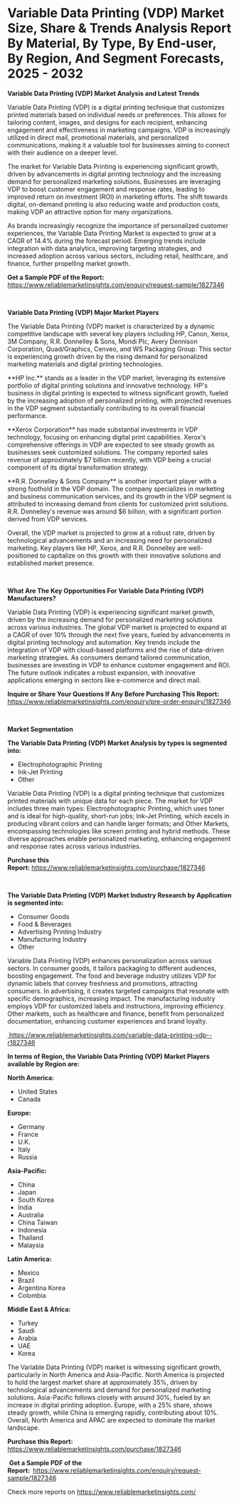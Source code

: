 <p><h1>Variable Data Printing (VDP) Market Size, Share & Trends Analysis Report By Material, By Type, By End-user, By Region, And Segment Forecasts, 2025 - 2032</h1></p><p><strong>Variable Data Printing (VDP) Market Analysis and Latest Trends</strong></p>
<p><p>Variable Data Printing (VDP) is a digital printing technique that customizes printed materials based on individual needs or preferences. This allows for tailoring content, images, and designs for each recipient, enhancing engagement and effectiveness in marketing campaigns. VDP is increasingly utilized in direct mail, promotional materials, and personalized communications, making it a valuable tool for businesses aiming to connect with their audience on a deeper level.</p><p>The market for Variable Data Printing is experiencing significant growth, driven by advancements in digital printing technology and the increasing demand for personalized marketing solutions. Businesses are leveraging VDP to boost customer engagement and response rates, leading to improved return on investment (ROI) in marketing efforts. The shift towards digital, on-demand printing is also reducing waste and production costs, making VDP an attractive option for many organizations.</p><p>As brands increasingly recognize the importance of personalized customer experiences, the Variable Data Printing Market is expected to grow at a CAGR of 14.4% during the forecast period. Emerging trends include integration with data analytics, improving targeting strategies, and increased adoption across various sectors, including retail, healthcare, and finance, further propelling market growth.</p></p>
<p><strong>Get a Sample PDF of the Report:&nbsp;</strong> <a href="https://www.reliablemarketinsights.com/enquiry/request-sample/1827346?utm_campaign=1937&utm_medium=2&utm_source=Github&utm_content=ia&utm_term=11032025&utm_id=variable-data-printing-vdp">https://www.reliablemarketinsights.com/enquiry/request-sample/1827346</a></p>
<p>&nbsp;</p>
<p><strong>Variable Data Printing (VDP) Major Market Players</strong></p>
<p><p>The Variable Data Printing (VDP) market is characterized by a dynamic competitive landscape with several key players including HP, Canon, Xerox, 3M Company, R.R. Donnelley & Sons, Mondi Plc, Avery Dennison Corporation, Quad/Graphics, Cenveo, and WS Packaging Group. This sector is experiencing growth driven by the rising demand for personalized marketing materials and digital printing technologies.</p><p>**HP Inc.** stands as a leader in the VDP market, leveraging its extensive portfolio of digital printing solutions and innovative technology. HP's business in digital printing is expected to witness significant growth, fueled by the increasing adoption of personalized printing, with projected revenues in the VDP segment substantially contributing to its overall financial performance.</p><p>**Xerox Corporation** has made substantial investments in VDP technology, focusing on enhancing digital print capabilities. Xerox's comprehensive offerings in VDP are expected to see steady growth as businesses seek customized solutions. The company reported sales revenue of approximately $7 billion recently, with VDP being a crucial component of its digital transformation strategy.</p><p>**R.R. Donnelley & Sons Company** is another important player with a strong foothold in the VDP domain. The company specializes in marketing and business communication services, and its growth in the VDP segment is attributed to increasing demand from clients for customized print solutions. R.R. Donnelley's revenue was around $6 billion, with a significant portion derived from VDP services.</p><p>Overall, the VDP market is projected to grow at a robust rate, driven by technological advancements and an increasing need for personalized marketing. Key players like HP, Xerox, and R.R. Donnelley are well-positioned to capitalize on this growth with their innovative solutions and established market presence.</p></p>
<p>&nbsp;</p>
<p><strong>What Are The Key Opportunities For Variable Data Printing (VDP) Manufacturers?</strong></p>
<p><p>Variable Data Printing (VDP) is experiencing significant market growth, driven by the increasing demand for personalized marketing solutions across various industries. The global VDP market is projected to expand at a CAGR of over 10% through the next five years, fueled by advancements in digital printing technology and automation. Key trends include the integration of VDP with cloud-based platforms and the rise of data-driven marketing strategies. As consumers demand tailored communication, businesses are investing in VDP to enhance customer engagement and ROI. The future outlook indicates a robust expansion, with innovative applications emerging in sectors like e-commerce and direct mail.</p></p>
<p><strong>Inquire or Share Your Questions If Any Before Purchasing This Report:</strong> <a href="https://www.reliablemarketinsights.com/enquiry/pre-order-enquiry/1827346?utm_campaign=1937&utm_medium=2&utm_source=Github&utm_content=ia&utm_term=11032025&utm_id=variable-data-printing-vdp">https://www.reliablemarketinsights.com/enquiry/pre-order-enquiry/1827346</a></p>
<p>&nbsp;</p>
<p><strong>Market Segmentation</strong></p>
<p><strong>The Variable Data Printing (VDP) Market Analysis by types is segmented into:</strong></p>
<p><ul><li>Electrophotographic Printing</li><li>Ink-Jet Printing</li><li>Other</li></ul></p>
<p><p>Variable Data Printing (VDP) is a digital printing technique that customizes printed materials with unique data for each piece. The market for VDP includes three main types: Electrophotographic Printing, which uses toner and is ideal for high-quality, short-run jobs; Ink-Jet Printing, which excels in producing vibrant colors and can handle larger formats; and Other Markets, encompassing technologies like screen printing and hybrid methods. These diverse approaches enable personalized marketing, enhancing engagement and response rates across various industries.</p></p>
<p><strong>Purchase this Report:&nbsp;</strong><a href="https://www.reliablemarketinsights.com/purchase/1827346?utm_campaign=1937&utm_medium=2&utm_source=Github&utm_content=ia&utm_term=11032025&utm_id=variable-data-printing-vdp">https://www.reliablemarketinsights.com/purchase/1827346</a></p>
<p>&nbsp;</p>
<p><strong>The Variable Data Printing (VDP) Market Industry Research by Application is segmented into:</strong></p>
<p><ul><li>Consumer Goods</li><li>Food & Beverages</li><li>Advertising Printing Industry</li><li>Manufacturing Industry</li><li>Other</li></ul></p>
<p><p>Variable Data Printing (VDP) enhances personalization across various sectors. In consumer goods, it tailors packaging to different audiences, boosting engagement. The food and beverage industry utilizes VDP for dynamic labels that convey freshness and promotions, attracting consumers. In advertising, it creates targeted campaigns that resonate with specific demographics, increasing impact. The manufacturing industry employs VDP for customized labels and instructions, improving efficiency. Other markets, such as healthcare and finance, benefit from personalized documentation, enhancing customer experiences and brand loyalty.</p></p>
<p><a href="https://www.reliablemarketinsights.com/variable-data-printing-vdp--r1827346?utm_campaign=1937&utm_medium=2&utm_source=Github&utm_content=ia&utm_term=11032025&utm_id=variable-data-printing-vdp">&nbsp;https://www.reliablemarketinsights.com/variable-data-printing-vdp--r1827346</a></p>
<p><strong>In terms of Region, the Variable Data Printing (VDP) Market Players available by Region are:</strong></p>
<p>
    <p> <strong> North America: </strong>
        <ul>
            <li>United States</li>
            <li>Canada</li>
        </ul>
        </p> 
    <p> <strong> Europe: </strong>
        <ul>
            <li>Germany</li>
            <li>France</li>
            <li>U.K.</li>
            <li>Italy</li>
            <li>Russia</li>
        </ul>
        </p> 
    <p> <strong> Asia-Pacific: </strong>
        <ul>
            <li>China</li>
            <li>Japan</li>
            <li>South Korea</li>
            <li>India</li>
            <li>Australia</li>
            <li>China Taiwan</li>
            <li>Indonesia</li>
            <li>Thailand</li>
            <li>Malaysia</li>
        </ul>
        </p> 
    <p> <strong> Latin America: </strong>
        <ul>
            <li>Mexico</li>
            <li>Brazil</li>
            <li>Argentina Korea</li>
            <li>Colombia</li>
        </ul>
        </p> 
    <p> <strong> Middle East & Africa: </strong>
        <ul>
            <li>Turkey</li>
            <li>Saudi</li>
            <li>Arabia</li>
            <li>UAE</li>
            <li>Korea</li>
        </ul>
    </p>
    </p>
<p><p>The Variable Data Printing (VDP) market is witnessing significant growth, particularly in North America and Asia-Pacific. North America is projected to hold the largest market share at approximately 35%, driven by technological advancements and demand for personalized marketing solutions. Asia-Pacific follows closely with around 30%, fueled by an increase in digital printing adoption. Europe, with a 25% share, shows steady growth, while China is emerging rapidly, contributing about 10%. Overall, North America and APAC are expected to dominate the market landscape.</p></p>
<p><strong>Purchase this Report: </strong><a href="https://www.reliablemarketinsights.com/purchase/1827346?utm_campaign=1937&utm_medium=2&utm_source=Github&utm_content=ia&utm_term=11032025&utm_id=variable-data-printing-vdp">https://www.reliablemarketinsights.com/purchase/1827346</a></p>
<p>&nbsp;<strong>Get a Sample PDF of the Report:&nbsp;&nbsp;</strong><a href="https://www.reliablemarketinsights.com/enquiry/request-sample/1827346?utm_campaign=1937&utm_medium=2&utm_source=Github&utm_content=ia&utm_term=11032025&utm_id=variable-data-printing-vdp">https://www.reliablemarketinsights.com/enquiry/request-sample/1827346</a></p>
<p><strong></strong></p>
<p>Check more reports on <a href="https://www.reliablemarketinsights.com/?utm_campaign=1937&utm_medium=2&utm_source=Github&utm_content=ia&utm_term=11032025&utm_id=variable-data-printing-vdp">https://www.reliablemarketinsights.com/</a></p>